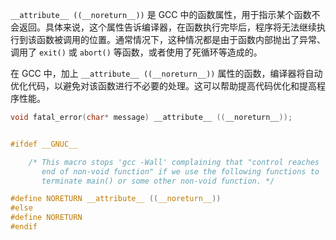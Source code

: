`__attribute__ ((__noreturn__))` 是 GCC 中的函数属性，用于指示某个函数不会返回。具体来说，这个属性告诉编译器，在函数执行完毕后，程序将无法继续执行到该函数被调用的位置。通常情况下，这种情况都是由于函数内部抛出了异常、调用了 `exit()` 或 `abort()` 等函数，或者使用了死循环等造成的。

在 GCC 中，加上 `__attribute__ ((__noreturn__))` 属性的函数，编译器将自动优化代码，以避免对该函数进行不必要的处理。这可以帮助提高代码优化和提高程序性能。

```c
void fatal_error(char* message) __attribute__ ((__noreturn__));


#ifdef __GNUC__

    /* This macro stops 'gcc -Wall' complaining that "control reaches
       end of non-void function" if we use the following functions to
       terminate main() or some other non-void function. */

#define NORETURN __attribute__ ((__noreturn__))
#else
#define NORETURN
#endif
```

